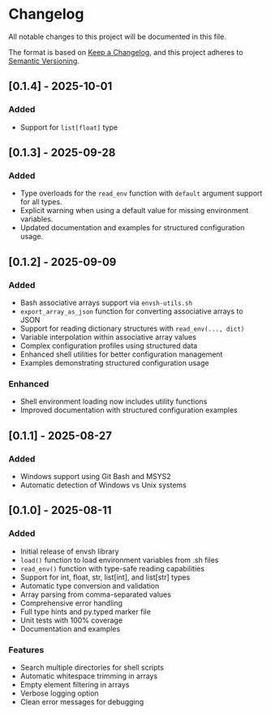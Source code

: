 # Changelog

All notable changes to this project will be documented in this file.

The format is based on [Keep a Changelog](https://keepachangelog.com/en/1.0.0/),
and this project adheres to [Semantic Versioning](https://semver.org/spec/v2.0.0.html).

## [0.1.4] - 2025-10-01

### Added

- Support for `list[float]` type

## [0.1.3] - 2025-09-28

### Added

- Type overloads for the `read_env` function with `default` argument support for all types.
- Explicit warning when using a default value for missing environment variables.
- Updated documentation and examples for structured configuration usage.

## [0.1.2] - 2025-09-09

### Added
- Bash associative arrays support via `envsh-utils.sh`
- `export_array_as_json` function for converting associative arrays to JSON
- Support for reading dictionary structures with `read_env(..., dict)` 
- Variable interpolation within associative array values
- Complex configuration profiles using structured data
- Enhanced shell utilities for better configuration management
- Examples demonstrating structured configuration usage

### Enhanced
- Shell environment loading now includes utility functions
- Improved documentation with structured configuration examples

## [0.1.1] - 2025-08-27

### Added
- Windows support using Git Bash and MSYS2
- Automatic detection of Windows vs Unix systems

## [0.1.0] - 2025-08-11

### Added
- Initial release of envsh library
- `load()` function to load environment variables from .sh files
- `read_env()` function with type-safe reading capabilities
- Support for int, float, str, list[int], and list[str] types
- Automatic type conversion and validation
- Array parsing from comma-separated values
- Comprehensive error handling
- Full type hints and py.typed marker file
- Unit tests with 100% coverage
- Documentation and examples

### Features
- Search multiple directories for shell scripts
- Automatic whitespace trimming in arrays
- Empty element filtering in arrays
- Verbose logging option
- Clean error messages for debugging
